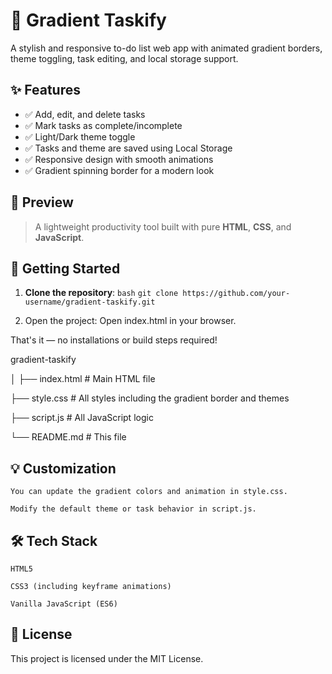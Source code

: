 # 🌈 Gradient Taskify

A stylish and responsive to-do list web app with animated gradient borders, theme toggling, task editing, and local storage support.


## ✨ Features

- ✅ Add, edit, and delete tasks
- ✅ Mark tasks as complete/incomplete
- ✅ Light/Dark theme toggle
- ✅ Tasks and theme are saved using Local Storage
- ✅ Responsive design with smooth animations
- ✅ Gradient spinning border for a modern look

## 📸 Preview

> A lightweight productivity tool built with pure **HTML**, **CSS**, and **JavaScript**.

## 🚀 Getting Started

1. **Clone the repository**:
   ```bash```
   ```git clone https://github.com/your-username/gradient-taskify.git```


2. Open the project:
    Open index.html in your browser.

That's it — no installations or build steps required!

gradient-taskify

│
├── index.html         # Main HTML file

├── style.css          # All styles including the gradient border and themes

├── script.js          # All JavaScript logic

└── README.md          # This file

## 💡 Customization

    You can update the gradient colors and animation in style.css.

    Modify the default theme or task behavior in script.js.

## 🛠 Tech Stack

    HTML5

    CSS3 (including keyframe animations)

    Vanilla JavaScript (ES6)

## 📄 License

This project is licensed under the MIT License.
